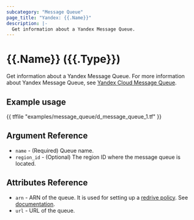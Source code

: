 ```yaml
---
subcategory: "Message Queue"
page_title: "Yandex: {{.Name}}"
description: |-
  Get information about a Yandex Message Queue.
---
```


# {{.Name}} ({{.Type}})

Get information about a Yandex Message Queue. For more information about Yandex Message Queue, see [Yandex Cloud Message Queue](https://yandex.cloud/docs/message-queue).

## Example usage

{{ tffile "examples/message_queue/d_message_queue_1.tf" }}

## Argument Reference

* `name` - (Required) Queue name.
* `region_id` - (Optional) The region ID where the message queue is located.

## Attributes Reference

* `arn` - ARN of the queue. It is used for setting up a [redrive policy](https://yandex.cloud/docs/message-queue/concepts/dlq). See [documentation](https://yandex.cloud/docs/message-queue/api-ref/queue/SetQueueAttributes).
* `url` - URL of the queue.
